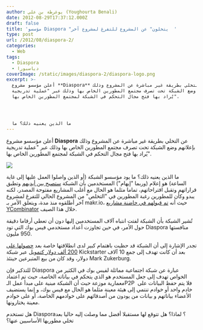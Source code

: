 ```yaml
---
author: يوغرطة بن علي (Youghourta Benali)
date: 2012-08-29T17:37:12.000Z
draft: false
title: 'مؤسسو Diaspora "يتخلون" عن المشروع للتفرغ لمشروع آخر  '
type: post
url: /2012/08/diaspora-2/
categories:
  - Web
tags:
  - Diaspora
  - دياسبورا
coverImage: /static/images/diaspora-2/diaspora-logo.png
excerpt: >-
  أعلن مؤسسو مشروع **Diaspora** عن التخلي بطريقة غير مباشرة عن المشروع وذلك
  بإعلانهم وضع الشبكة تحت تصرف مجتمع المطورين الخاص بها وذلك عبر "عملية تدريجية
  يُراد بها فتح مجال التحكم في الشبكة لمجتمع المطورين الخاص بها".




  ما الذين يعنيه ذلك؟ ما
---
```

أعلن مؤسسو مشروع **Diaspora** عن التخلي بطريقة غير مباشرة عن المشروع وذلك بإعلانهم وضع الشبكة تحت تصرف مجتمع المطورين الخاص بها وذلك عبر "عملية تدريجية يُراد بها فتح مجال التحكم في الشبكة لمجتمع المطورين الخاص بها".

![](/static/images/diaspora-2/diaspora-logo.png)

ما الذين يعنيه ذلك؟ ما يود مؤسسو الشبكة (أو الذين واصلوا العمل عليها إلى غاية الساعة) هو إعلام (وربما "إيهام") المستخدمين بأن الشبكة [ستصبح بين أيديهم](http://blog.diasporafoundation.org/2012/08/27/announcement-diaspora-will-now-be-a-community-project.html) وتطبق قراراتهم وتقبل اقتراحاتهم، تماما مثلما هو الحال مع أغلب المشاريع مفتوحة المصدر، لكنه يبدو وكأن للمطورين رغبة المطورين في "التخلص" من المشروع الحالي للتفرغ لمشروع آخر أطلقوه منذ مدة، ويتعلق الأمر بـ makr.io، حيث أنه [تم قبولهم في حاضنة مشاريع YCombinator](http://blog.diasporafoundation.org/2012/05/15/you-may-have-heard.html) خلال هذا الصيف.

تُشير الشبكة بأن الشبكة لفتت انتباه آلاف المستخدمين إليها دون أن تعطي أرقاما دقيقة حول الأمر، في حين تجاوزت أعداد مستخدمي فيس بوك التي تود Diaspora منافستها 950 مليون.

تجدر الإشارة إلى أن الشبكة قد حظيت باهتمام كبير لدى انطلاقتها خاصة بعد [حصولها على 200 ألف دولار كتمويل](https://www.it-scoop.com/2010/08/diaspora-september-15/) عبر شبكة Kickstarter بعد أن كانت تهدف إلى جمع 10 آلاف دولار، وقد كان من بيع المتبرعين حينئذ Mark Zukerburg.

للتذكير فإن Diaspora عبارة عن شبكة اجتماعية مماثلة لفيس بوك في الكثير من الخواص تهدف إلى جعل المستخدم هو الذي يتحكم في بياناته الخاصة، حيث تم اعتماد معمارية موزعة حيث أن الشبكة مبنية على مبدأ عمل الـP2P  فلا يتم حفظ البيانات على خادم واحد أو خوادم تنتمي إلى هيئة معينة مثلما هو الحال مع فيس بوك، و إنما يستضيف الأعضاء بياناتهم و بيانات من يودون من أصدقائهم على خوادمهم الخاصة، أو على خوادم معينة يختارونها.

هل تستخدم Diaspora؟ لماذا؟ هل تتوقع لها مستقبلا أفضل مما وصلت إليه حاليا بعد تخلي مطوريها الأساسيين عنها؟
